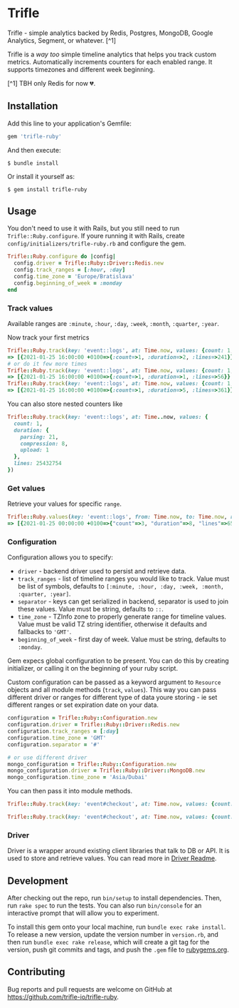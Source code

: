 # Trifle

Trifle - simple analytics backed by Redis, Postgres, MongoDB, Google Analytics, Segment, or whatever. [^1]

Trifle is a _way too_ simple timeline analytics that helps you track custom metrics. Automatically increments counters for each enabled range. It supports timezones and different week beginning.

[^1] TBH only Redis for now 💔.

## Installation

Add this line to your application's Gemfile:

```ruby
gem 'trifle-ruby'
```

And then execute:

    $ bundle install

Or install it yourself as:

    $ gem install trifle-ruby

## Usage

You don't need to use it with Rails, but you still need to run `Trifle::Ruby.configure`. If youre running it with Rails, create `config/initializers/trifle-ruby.rb` and configure the gem.

```ruby
Trifle::Ruby.configure do |config|
  config.driver = Trifle::Ruby::Driver::Redis.new
  config.track_ranges = [:hour, :day]
  config.time_zone = 'Europe/Bratislava'
  config.beginning_of_week = :monday
end
```

### Track values

Available ranges are `:minute`, `:hour`, `:day`, `:week`, `:month`, `:quarter`, `:year`.

Now track your first metrics
```ruby
Trifle::Ruby.track(key: 'event::logs', at: Time.now, values: {count: 1, duration: 2, lines: 241})
=> [{2021-01-25 16:00:00 +0100=>{:count=>1, :duration=>2, :lines=>241}}, {2021-01-25 00:00:00 +0100=>{:count=>1, :duration=>2, :lines=>241}}]
# or do it few more times
Trifle::Ruby.track(key: 'event::logs', at: Time.now, values: {count: 1, duration: 1, lines: 56})
=> [{2021-01-25 16:00:00 +0100=>{:count=>1, :duration=>1, :lines=>56}}, {2021-01-25 00:00:00 +0100=>{:count=>1, :duration=>1, :lines=>56}}]
Trifle::Ruby.track(key: 'event::logs', at: Time.now, values: {count: 1, duration: 5, lines: 361})
=> [{2021-01-25 16:00:00 +0100=>{:count=>1, :duration=>5, :lines=>361}}, {2021-01-25 00:00:00 +0100=>{:count=>1, :duration=>5, :lines=>361}}]
```

You can also store nested counters like
```ruby
Trifle::Ruby.track(key: 'event::logs', at: Time..now, values: {
  count: 1,
  duration: {
    parsing: 21,
    compression: 8,
    upload: 1
  },
  lines: 25432754
})
```

### Get values

Retrieve your values for specific `range`.
```ruby
Trifle::Ruby.values(key: 'event::logs', from: Time.now, to: Time.now, range: :day)
=> [{2021-01-25 00:00:00 +0100=>{"count"=>3, "duration"=>8, "lines"=>658}}]
```

### Configuration

Configuration allows you to specify:
- `driver` - backend driver used to persist and retrieve data.
- `track_ranges` - list of timeline ranges you would like to track. Value must be list of symbols, defaults to `[:minute, :hour, :day, :week, :month, :quarter, :year]`.
- `separator` - keys can get serialized in backend, separator is used to join these values. Value must be string, defaults to `::`.
- `time_zone` - TZInfo zone to properly generate range for timeline values. Value must be valid TZ string identifier, otherwise it defaults and fallbacks to `'GMT'`.
- `beginning_of_week` - first day of week. Value must be string, defaults to `:monday`.

Gem expecs global configuration to be present. You can do this by creating initializer, or calling it on the beginning of your ruby script.

Custom configuration can be passed as a keyword argument to `Resource` objects and all module methods (`track`, `values`). This way you can pass different driver or ranges for different type of data youre storing - ie set different ranges or set expiration date on your data.

```ruby
configuration = Trifle::Ruby::Configuration.new
configuration.driver = Trifle::Ruby::Driver::Redis.new
configuration.track_ranges = [:day]
configuration.time_zone = 'GMT'
configuration.separator = '#'

# or use different driver
mongo_configuration = Trifle::Ruby::Configuration.new
mongo_configuration.driver = Trifle::Ruby::Driver::MongoDB.new
mongo_configuration.time_zone = 'Asia/Dubai'
```

You can then pass it into module methods.
```ruby
Trifle::Ruby.track(key: 'event#checkout', at: Time.now, values: {count: 1}, configuration: configuration)

Trifle::Ruby.track(key: 'event#checkout', at: Time.now, values: {count: 1}, configuration: mongo_configuration)
```

### Driver

Driver is a wrapper around existing client libraries that talk to DB or API. It is used to store and retrieve values. You can read more in [Driver Readme](https://github.com/trifle-io/trifle-ruby/tree/main/lib/trifle/ruby/driver).

## Development

After checking out the repo, run `bin/setup` to install dependencies. Then, run `rake spec` to run the tests. You can also run `bin/console` for an interactive prompt that will allow you to experiment.

To install this gem onto your local machine, run `bundle exec rake install`. To release a new version, update the version number in `version.rb`, and then run `bundle exec rake release`, which will create a git tag for the version, push git commits and tags, and push the `.gem` file to [rubygems.org](https://rubygems.org).

## Contributing

Bug reports and pull requests are welcome on GitHub at https://github.com/trifle-io/trifle-ruby.
